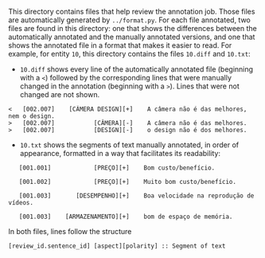 This directory contains files that help review the annotation job. Those files are automatically generated by `../format.py`. For each file annotated, two files are found in this directory: one that shows the differences between the automatically annotated and the manually annotated versions, and one that shows the annotated file in a format that makes it easier to read. For example, for entity `10`, this directory contains the files `10.diff` and `10.txt`:
* `10.diff` shows every line of the automatically annotated file (beginning with a `<`) followed by the corresponding lines that were manually changed in the annotation (beginning with a `>`). Lines that were not changed are not shown. 
```
<   [002.007]    [CÂMERA DESIGN][+]    A câmera não é das melhores, nem o design.
>   [002.007]           [CÂMERA][-]    A câmera não é das melhores.
>   [002.007]           [DESIGN][-]    o design não é dos melhores.

```
* `10.txt` shows the segments of text manually annotated, in order of appearance, formatted in a way that facilitates its readability: 
```
   [001.001]            [PREÇO][+]    Bom custo/benefício.

   [001.002]            [PREÇO][+]    Muito bom custo/benefício.

   [001.003]       [DESEMPENHO][+]    Boa velocidade na reprodução de vídeos.

   [001.003]    [ARMAZENAMENTO][+]    bom de espaço de memória.
```

In both files, lines follow the structure
```
[review_id.sentence_id] [aspect][polarity] :: Segment of text
```